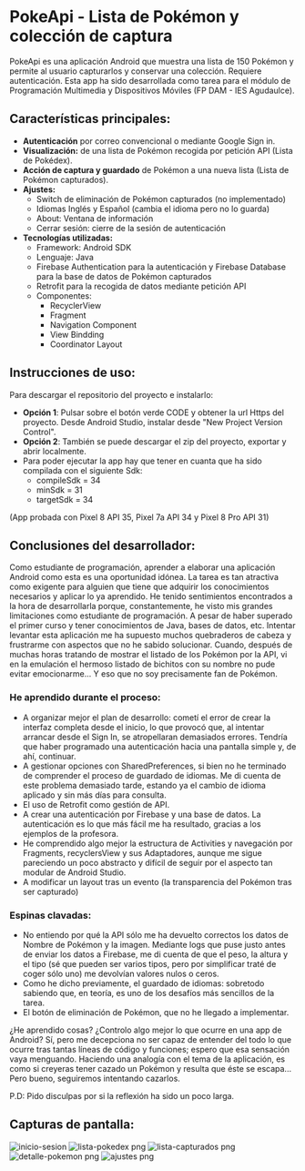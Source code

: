 # PokeApi - Lista de Pokémon y colección de captura

PokeApi es una aplicación Android que muestra una lista de 150 Pokémon y permite al usuario capturarlos y conservar una colección. Requiere autenticación.
Esta app ha sido desarrollada como tarea para el módulo de Programación Multimedia y Dispositivos Móviles (FP DAM - IES Agudaulce).

## Características principales:

- <b>Autenticación</b> por correo convencional o mediante Google Sign in.
- <b>Visualización:</b> de una lista de Pokémon recogida por petición API (Lista de Pokédex).
- <b>Acción de captura y guardado</b> de Pokémon a una nueva lista (Lista de Pokémon capturados).
- <b>Ajustes:</b>
  * Switch de eliminación de Pokémon capturados (no implementado)
  * Idiomas Inglés y Español (cambia el idioma pero no lo guarda)
  * About: Ventana de información
  * Cerrar sesión: cierre de la sesión de autenticación
- <b>Tecnologías utilizadas:</b>
  * Framework: Android SDK
  * Lenguaje: Java
  * Firebase Authentication para la autenticación y Firebase Database para la base de datos de Pokémon capturados
  * Retrofit para la recogida de datos mediante petición API
  * Componentes:
     * RecyclerView 
     * Fragment
     * Navigation Component
     * View Bindding
     * Coordinator Layout
  
## Instrucciones de uso:
Para descargar el repositorio del proyecto e instalarlo:
 * <b>Opción 1</b>: Pulsar sobre el botón verde CODE y obtener la url Https del proyecto. Desde Android Studio, instalar desde "New Project Version Control".
 * <b>Opción 2</b>: También se puede descargar el zip del proyecto, exportar y abrir localmente.
 * Para poder ejecutar la app hay que tener en cuanta que ha sido compilada con el siguiente Sdk:
   * compileSdk = 34
   * minSdk = 31
   * targetSdk = 34

(App probada con Pixel 8 API 35, Pixel 7a API 34 y Pixel 8 Pro API 31)

## Conclusiones del desarrollador:
Como estudiante de programación, aprender a elaborar una aplicación Android como esta es una oportunidad idónea. La tarea es tan atractiva como exigente para alguien que tiene que adquirir los conocimientos necesarios y aplicar lo ya aprendido.
He tenido sentimientos encontrados a la hora de desarrollarla porque, constantemente, he visto mis grandes limitaciones como estudiante de programación. A pesar de haber superado el primer curso y tener conocimientos de Java, bases de datos, etc.
Intentar levantar esta aplicación me ha supuesto muchos quebraderos de cabeza y frustrarme con aspectos que no he sabido solucionar. Cuando, después de muchas horas tratando de mostrar el listado de los Pokémon por la API, vi en la emulación el hermoso listado de bichitos con su nombre no pude evitar emocionarme... Y eso que no soy precisamente fan de Pokémon.

### He aprendido durante el proceso:
* A organizar mejor el plan de desarrollo: cometí el error de crear la interfaz completa desde el inicio, lo que provocó que, al intentar arrancar desde el Sign In, se atropellaran demasiados errores. Tendría que haber programado una autenticación hacia una pantalla simple y, de ahí, continuar.
* A gestionar opciones con SharedPreferences, si bien no he terminado de comprender el proceso de guardado de idiomas. Me di cuenta de este problema demasiado tarde, estando ya el cambio de idioma aplicado y sin más días para consulta.
* El uso de Retrofit como gestión de API.
* A crear una autenticación por Firebase y una base de datos. La autenticación es lo que más fácil me ha resultado, gracias a los ejemplos de la profesora.
* He comprendido algo mejor la estructura de Activities y navegación por Fragments, recyclersView y sus Adaptadores, aunque me sigue pareciendo un poco abstracto y difícil de seguir por el aspecto tan modular de Android Studio.
* A modificar un layout tras un evento (la transparencia del Pokémon tras ser capturado)

### Espinas clavadas:
* No entiendo por qué la API sólo me ha devuelto correctos los datos de Nombre de Pokémon y la imagen. Mediante logs que puse justo antes de enviar los datos a Firebase, me di cuenta de que el peso, la altura y el tipo (sé que pueden ser varios tipos, pero por simplificar traté de coger sólo uno) me devolvían valores nulos o ceros.
* Como he dicho previamente, el guardado de idiomas: sobretodo sabiendo que, en teoría, es uno de los desafíos más sencillos de la tarea.
* El botón de eliminación de Pokémon, que no he llegado a implementar.

¿He aprendido cosas? ¿Controlo algo mejor lo que ocurre en una app de Android? Sí, pero me decepciona no ser capaz de entender del todo lo que ocurre tras tantas líneas de código y funciones; espero que esa sensación vaya menguando. Haciendo una analogía con el tema de la aplicación, es como si creyeras tener cazado un Pokémon y resulta que éste se escapa... Pero bueno, seguiremos intentando cazarlos.

P.D: Pido disculpas por si la reflexión ha sido un poco larga.

## Capturas de pantalla:
![inicio-sesion](https://github.com/user-attachments/assets/de72dc1c-d2b8-4fc2-98f2-6444ab6b4e59) ![lista-pokedex png](https://github.com/user-attachments/assets/c5f2c816-d3bc-4d6f-913e-f3e03b0b9732) ![lista-capturados png](https://github.com/user-attachments/assets/c9ac6699-6c89-4cf9-be0f-882494d69f3d) ![detalle-pokemon png](https://github.com/user-attachments/assets/943650de-5ed4-4de9-ac93-a324f9037e3b) ![ajustes png](https://github.com/user-attachments/assets/d5ee86e7-a37e-4be2-8ea0-4755c763e284)


